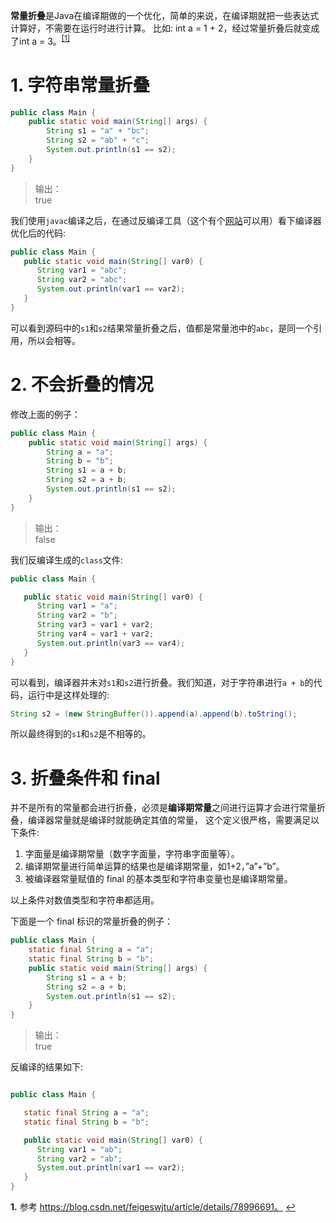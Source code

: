 **常量折叠**是Java在编译期做的一个优化，简单的来说，在编译期就把一些表达式计算好，不需要在运行时进行计算。
比如: int a = 1 + 2，经过常量折叠后就变成了int a = 3。<sup id="a1">[\[1\]](#f1)</sup>

# 1. 字符串常量折叠
```java
public class Main {
    public static void main(String[] args) {
        String s1 = "a" + "bc";
        String s2 = "ab" + "c";
        System.out.println(s1 == s2);
    }
}
```
> 输出：  
> true

我们使用`javac`编译之后，在通过反编译工具（这个有个[网站][re-compile]可以用）看下编译器优化后的代码:
```java
public class Main {
   public static void main(String[] var0) {
      String var1 = "abc";
      String var2 = "abc";
      System.out.println(var1 == var2);
   }
}
```
可以看到源码中的`s1`和`s2`结果常量折叠之后，值都是常量池中的`abc`，是同一个引用，所以会相等。

# 2. 不会折叠的情况

修改上面的例子：
```java
public class Main {
    public static void main(String[] args) {
        String a = "a";
        String b = "b";
        String s1 = a + b;
        String s2 = a + b;
        System.out.println(s1 == s2);
    }
}
```
> 输出：  
> false

我们反编译生成的`class`文件:
```java
public class Main {

   public static void main(String[] var0) {
      String var1 = "a";
      String var2 = "b";
      String var3 = var1 + var2;
      String var4 = var1 + var2;
      System.out.println(var3 == var4);
   }
}
```
可以看到，编译器并未对`s1`和`s2`进行折叠。我们知道，对于字符串进行`a + b`的代码，运行中是这样处理的:
```java
String s2 = (new StringBuffer()).append(a).append(b).toString();
```
所以最终得到的`s1`和`s2`是不相等的。

# 3. 折叠条件和 final

并不是所有的常量都会进行折叠，必须是**编译期常量**之间进行运算才会进行常量折叠，编译器常量就是编译时就能确定其值的常量，
这个定义很严格，需要满足以下条件:
1. 字面量是编译期常量（数字字面量，字符串字面量等）。
2. 编译期常量进行简单运算的结果也是编译期常量，如1+2，”a”+”b”。
3. 被编译器常量赋值的 final 的基本类型和字符串变量也是编译期常量。

以上条件对数值类型和字符串都适用。

下面是一个 final 标识的常量折叠的例子：
```java
public class Main {
    static final String a = "a";
    static final String b = "b";
    public static void main(String[] args) {
        String s1 = a + b;
        String s2 = a + b;
        System.out.println(s1 == s2);
    }
}
```
> 输出：  
> true

反编译的结果如下:
```java

public class Main {

   static final String a = "a";
   static final String b = "b";

   public static void main(String[] var0) {
      String var1 = "ab";
      String var2 = "ab";
      System.out.println(var1 == var2);
   }
}
```


[re-compile]: http://javare.cn/

<b id="f1">1.</b> 参考 https://blog.csdn.net/feigeswjtu/article/details/78996691。 [↩](#a1)